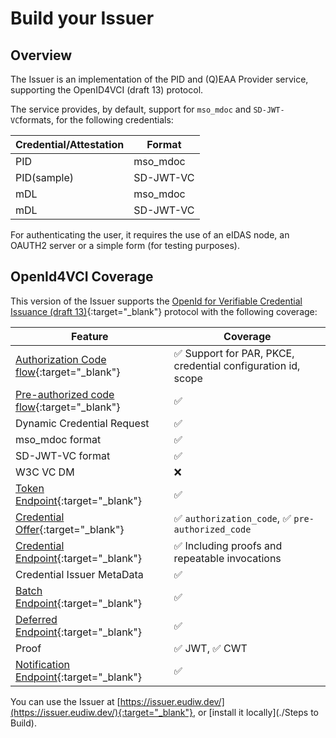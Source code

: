 # Build your Issuer

## Overview

The Issuer is an implementation of  the PID and (Q)EAA Provider service, supporting the OpenID4VCI (draft 13) protocol.

The service provides, by default, support for `mso_mdoc` and `SD-JWT-VC`formats, for the following credentials:


| Credential/Attestation | Format    |
|------------------------|-----------|
| PID                    | mso_mdoc  |
| PID(sample)            | SD-JWT-VC |
| mDL                    | mso_mdoc  | 
| mDL                    | SD-JWT-VC  | 

For authenticating the user, it requires the use of an eIDAS node, an OAUTH2 server or a simple form (for testing purposes).


## OpenId4VCI Coverage

This version of the Issuer supports the [OpenId for Verifiable Credential Issuance (draft 13)](https://openid.net/specs/openid-4-verifiable-credential-issuance-1_0-13.html){:target="_blank"} protocol with the following coverage:


| Feature                                                   | Coverage                                                        |
|-------------------------------------------------------------------|-----------------------------------------------------------------|
| [Authorization Code flow](https://github.com/eu-digital-identity-wallet/eudi-srv-web-issuing-eudiw-py/tree/main/api_docs/authorization.md){:target="_blank"}              | ✅ Support for PAR, PKCE, credential configuration id, scope    |
| [Pre-authorized code flow](https://github.com/eu-digital-identity-wallet/eudi-srv-web-issuing-eudiw-py/tree/main/api_docs/pre-authorized.md){:target="_blank"}            | ✅                                                              |
| Dynamic Credential Request                                        | ✅                                                              |
| mso_mdoc format                                                   | ✅                                                              |
| SD-JWT-VC format                                                  | ✅                                                              |
| W3C VC DM                                                         | ❌                                                              |
| [Token Endpoint](https://github.com/eu-digital-identity-wallet/eudi-srv-web-issuing-eudiw-py/tree/main/api_docs/token.md){:target="_blank"}                               | ✅                                                              |
| [Credential Offer](https://github.com/eu-digital-identity-wallet/eudi-srv-web-issuing-eudiw-py/tree/main/api_docs/credential_offer.md){:target="_blank"}                  | ✅ `authorization_code`, ✅ `pre-authorized_code`              |
| [Credential Endpoint](https://github.com/eu-digital-identity-wallet/eudi-srv-web-issuing-eudiw-py/tree/main/api_docs/credential.md){:target="_blank"}                     | ✅ Including proofs and repeatable invocations                  |
| Credential Issuer MetaData                                        | ✅                                                              | 
| [Batch Endpoint](https://github.com/eu-digital-identity-wallet/eudi-srv-web-issuing-eudiw-py/tree/main/api_docs/batch_credential.md){:target="_blank"}                     | ✅                                                              | 
| [Deferred Endpoint](https://github.com/eu-digital-identity-wallet/eudi-srv-web-issuing-eudiw-py/tree/main/api_docs/deferred.md){:target="_blank"}                         | ✅                                                              |
| Proof                                                             | ✅ JWT, ✅ CWT                                                  |
| [Notification Endpoint](https://github.com/eu-digital-identity-wallet/eudi-srv-web-issuing-eudiw-py/tree/main/api_docs/notification.md){:target="_blank"}                 | ✅                                                              |


You can use the Issuer at [https://issuer.eudiw.dev/](https://issuer.eudiw.dev/){:target="_blank"}, or [install it locally](./Steps to Build).
